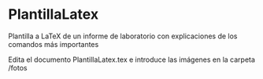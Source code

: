 # PlantillaLatex
Plantilla a LaTeX de un informe de laboratorio con explicaciones de los comandos más importantes

Edita el documento PlantillaLatex.tex e introduce las imágenes en la carpeta /fotos
